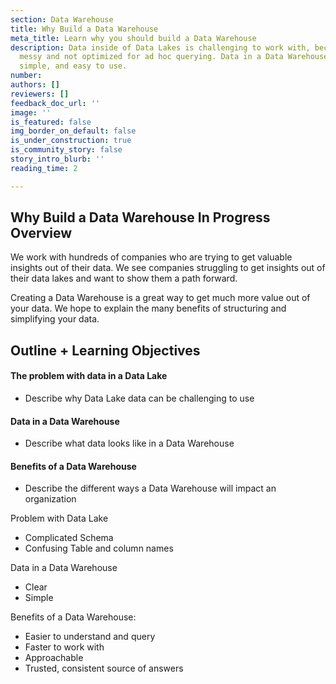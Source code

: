 ```yaml
---
section: Data Warehouse
title: Why Build a Data Warehouse
meta_title: Learn why you should build a Data Warehouse
description: Data inside of Data Lakes is challenging to work with, because it is
  messy and not optimized for ad hoc querying. Data in a Data Warehouse is clean,
  simple, and easy to use.
number: 
authors: []
reviewers: []
feedback_doc_url: ''
image: ''
is_featured: false
img_border_on_default: false
is_under_construction: true
is_community_story: false
story_intro_blurb: ''
reading_time: 2

---
```

## Why Build a Data Warehouse In Progress Overview

We work with hundreds of companies who are trying to get valuable insights out of their data. We see companies struggling to get insights out of their data lakes and want to show them a path forward.

Creating a Data Warehouse is a great way to get much more value out of your data. We hope to explain the many benefits of structuring and simplifying your data.

## Outline + Learning Objectives

#### The problem with data in a Data Lake

* Describe why Data Lake data can be challenging to use

#### Data in a Data Warehouse

* Describe what data looks like in a Data Warehouse

#### Benefits of a Data Warehouse

* Describe the different ways a Data Warehouse will impact an organization

Problem with Data Lake

* Complicated Schema
* Confusing Table and column names

Data in a Data Warehouse

* Clear
* Simple

Benefits of a Data Warehouse:

* Easier to understand and query
* Faster to work with
* Approachable
* Trusted, consistent source of answers